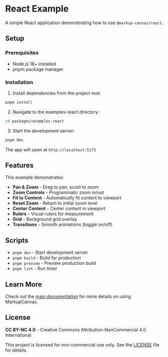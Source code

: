 # React Example

A simple React application demonstrating how to use `@markup-canvas/react`.

## Setup

### Prerequisites

- Node.js 18+ installed
- pnpm package manager

### Installation

1. Install dependencies from the project root:

```bash
pnpm install
```

2. Navigate to the examples-react directory:

```bash
cd packages/examples-react
```

3. Start the development server:

```bash
pnpm dev
```

The app will open at `http://localhost:5173`

## Features

This example demonstrates:

- **Pan & Zoom** - Drag to pan, scroll to zoom
- **Zoom Controls** - Programmatic zoom in/out
- **Fit to Content** - Automatically fit content to viewport
- **Reset Zoom** - Return to initial zoom level
- **Center Content** - Center content in viewport
- **Rulers** - Visual rulers for measurement
- **Grid** - Background grid overlay
- **Transitions** - Smooth animations (toggle on/off)

## Scripts

- `pnpm dev` - Start development server
- `pnpm build` - Build for production
- `pnpm preview` - Preview production build
- `pnpm lint` - Run linter

## Learn More

Check out the [main documentation](../../README.md) for more details on using MarkupCanvas.

## License

**CC BY-NC 4.0** - Creative Commons Attribution-NonCommercial 4.0 International

This project is licensed for non-commercial use only. See the [LICENSE](../../LICENSE) file for details.

